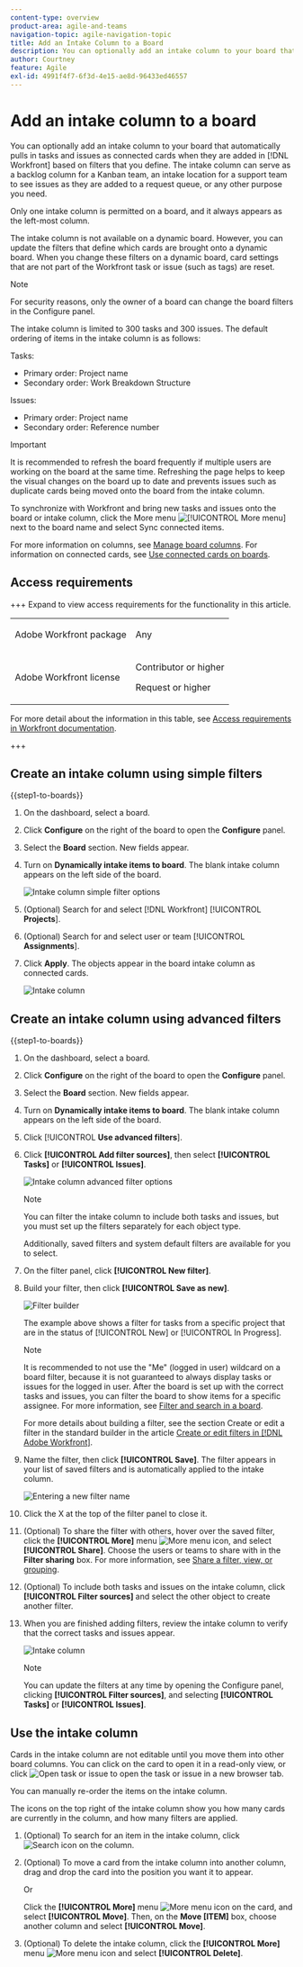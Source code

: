 ```yaml
---
content-type: overview
product-area: agile-and-teams
navigation-topic: agile-navigation-topic
title: Add an Intake Column to a Board
description: You can optionally add an intake column to your board that automatically pulls in tasks and issues as connected cards when they are added in Workfront, based on filters that you define.
author: Courtney
feature: Agile
exl-id: 4991f4f7-6f3d-4e15-ae8d-96433ed46557
---
```

# Add an intake column to a board

<!-- Audited: 5/2025 -->

You can optionally add an intake column to your board that automatically pulls in tasks and issues as connected cards when they are added in [!DNL Workfront] based on filters that you define. The intake column can serve as a backlog column for a Kanban team, an intake location for a support team to see issues as they are added to a request queue, or any other purpose you need.

Only one intake column is permitted on a board, and it always appears as the left-most column.

The intake column is not available on a dynamic board. However, you can update the filters that define which cards are brought onto a dynamic board. When you change these filters on a dynamic board, card settings that are not part of the Workfront task or issue (such as tags) are reset.

>[!NOTE]
>
>For security reasons, only the owner of a board can change the board filters in the Configure panel.

The intake column is limited to 300 tasks and 300 issues. The default ordering of items in the intake column is as follows:

Tasks:

* Primary order: Project name
* Secondary order: Work Breakdown Structure

Issues:

* Primary order: Project name
* Secondary order: Reference number

>[!IMPORTANT]
>
>It is recommended to refresh the board frequently if multiple users are working on the board at the same time. Refreshing the page helps to keep the visual changes on the board up to date and prevents issues such as duplicate cards being moved onto the board from the intake column.
>
>To synchronize with Workfront and bring new tasks and issues onto the board or intake column, click the More menu ![[!UICONTROL More menu]](assets/more-menu.png) next to the board name and select Sync connected items.

For more information on columns, see [Manage board columns](/help/quicksilver/agile/get-started-with-boards/manage-board-columns.md). For information on connected cards, see [Use connected cards on boards](/help/quicksilver/agile/get-started-with-boards/connected-cards.md).

## Access requirements

+++ Expand to view access requirements for the functionality in this article.

<table style="table-layout:auto"> 
 <col> 
 <col> 
 <tbody> 
  <tr> 
   <td role="rowheader">Adobe Workfront package</td> 
   <td> <p>Any</p> </td> 
  </tr> 
  <tr> 
   <td role="rowheader">Adobe Workfront license</td> 
   <td> 
   <p>Contributor or higher</p> 
   <p>Request or higher</p>
   </td> 
  </tr> 
 </tbody> 
</table>

For more detail about the information in this table, see [Access requirements in Workfront documentation](/help/quicksilver/administration-and-setup/add-users/access-levels-and-object-permissions/access-level-requirements-in-documentation.md).

+++

## Create an intake column using simple filters

{{step1-to-boards}}

1. On the dashboard, select a board. 
1. Click **Configure** on the right of the board to open the **Configure** panel.
1. Select the **Board** section. New fields appear. 
1. Turn on **Dynamically intake items to board**. The blank intake column appears on the left side of the board.

   ![Intake column simple filter options](assets/board-section.png)

1. (Optional) Search for and select [!DNL Workfront] [!UICONTROL **Projects**].
1. (Optional) Search for and select user or team [!UICONTROL **Assignments**].
1. Click **Apply**. The objects appear in the board intake column as connected cards.

   ![Intake column](assets/intake-column-added3.png)

## Create an intake column using advanced filters

{{step1-to-boards}}

1. On the dashboard, select a board. 
1. Click **Configure** on the right of the board to open the **Configure** panel.
1. Select the **Board** section. New fields appear. 
1. Turn on **Dynamically intake items to board**. The blank intake column appears on the left side of the board.

1. Click [!UICONTROL **Use advanced filters**].

1. Click **[!UICONTROL Add filter sources]**, then select **[!UICONTROL Tasks]** or **[!UICONTROL Issues]**.

   ![Intake column advanced filter options](assets/add-filter-sources-options.png)

   >[!NOTE]
   >
   >You can filter the intake column to include both tasks and issues, but you must set up the filters separately for each object type.
   >
   >Additionally, saved filters and system default filters are available for you to select.

1. On the filter panel, click **[!UICONTROL New filter]**.

1. Build your filter, then click **[!UICONTROL Save as new]**.

   ![Filter builder](assets/intake-filter-dialog6.png)

   The example above shows a filter for tasks from a specific project that are in the status of [!UICONTROL New] or [!UICONTROL In Progress].

   >[!NOTE]
   >
   >It is recommended to not use the "Me" (logged in user) wildcard on a board filter, because it is not guaranteed to always display tasks or issues for the logged in user. After the board is set up with the correct tasks and issues, you can filter the board to show items for a specific assignee. For more information, see [Filter and search in a board](/help/quicksilver/agile/get-started-with-boards/filter-search-in-board.md).

   For more details about building a filter, see the section Create or edit a filter in the standard builder in the article [Create or edit filters in [!DNL Adobe Workfront]](/help/quicksilver/reports-and-dashboards/reports/reporting-elements/create-filters.md).

1. Name the filter, then click **[!UICONTROL Save]**. The filter appears in your list of saved filters and is automatically applied to the intake column.

   ![Entering a new filter name](assets/save-as-modal.png)

1. Click the X at the top of the filter panel to close it.

1. (Optional) To share the filter with others, hover over the saved filter, click the **[!UICONTROL More]** menu ![More menu icon](assets/more-menu.png), and select **[!UICONTROL Share]**. Choose the users or teams to share with in the **Filter sharing** box. For more information, see [Share a filter, view, or grouping](/help/quicksilver/reports-and-dashboards/reports/reporting-elements/share-filter-view-grouping.md).
1. (Optional) To include both tasks and issues on the intake column, click **[!UICONTROL Filter sources]** and select the other object to create another filter.
1. When you are finished adding filters, review the intake column to verify that the correct tasks and issues appear.

   ![Intake column](assets/intake-column-added3.png)

   >[!NOTE]
   >
   >You can update the filters at any time by opening the Configure panel, clicking **[!UICONTROL Filter sources]**, and selecting **[!UICONTROL Tasks]** or **[!UICONTROL Issues]**.

## Use the intake column

Cards in the intake column are not editable until you move them into other board columns. You can click on the card to open it in a read-only view, or click ![Open task or issue](assets/boards-launch-icon.png) to open the task or issue in a new browser tab.

You can manually re-order the items on the intake column.

The icons on the top right of the intake column show you how many cards are currently in the column, and how many filters are applied.

1. (Optional) To search for an item in the intake column, click ![Search icon](assets/search-icon.png) on the column.
1. (Optional) To move a card from the intake column into another column, drag and drop the card into the position you want it to appear.

   Or

   Click the **[!UICONTROL More]** menu ![More menu icon](assets/more-menu.png) on the card, and select **[!UICONTROL Move]**. Then, on the **Move [ITEM]** box, choose another column and select **[!UICONTROL Move]**.

1. (Optional) To delete the intake column, click the **[!UICONTROL More]** menu ![More menu icon](assets/more-menu.png) and select **[!UICONTROL Delete]**.
